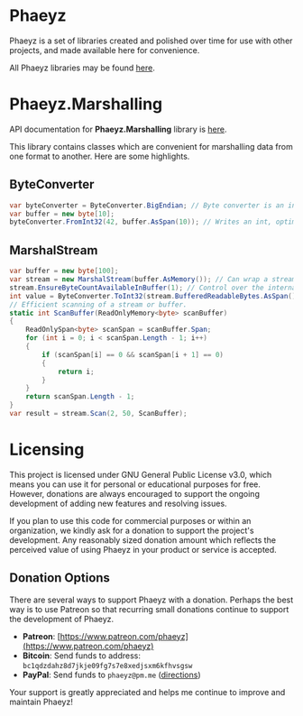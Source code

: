 # Phaeyz

Phaeyz is a set of libraries created and polished over time for use with other projects, and made available here for convenience.

All Phaeyz libraries may be found [here](https://github.com/Phaeyz).

# Phaeyz.Marshalling

API documentation for **Phaeyz.Marshalling** library is [here](https://github.com/Phaeyz/Marshalling/blob/main/docs/Phaeyz.Marshalling.md).

This library contains classes which are convenient for marshalling data from one format to another. Here are some highlights.

## ByteConverter

```C#
var byteConverter = ByteConverter.BigEndian; // Byte converter is an instance and can be passed around.
var buffer = new byte[10];
byteConverter.FromInt32(42, buffer.AsSpan(10)); // Writes an int, optimized for Span<T>.
```

## MarshalStream

```C#
var buffer = new byte[100];
var stream = new MarshalStream(buffer.AsMemory()); // Can wrap a stream or a buffer.
stream.EnsureByteCountAvailableInBuffer(1); // Control over the internal buffer.
int value = ByteConverter.ToInt32(stream.BufferedReadableBytes.AsSpan()); // Can directly access the read buffer.
// Efficient scanning of a stream or buffer.
static int ScanBuffer(ReadOnlyMemory<byte> scanBuffer)
{
    ReadOnlySpan<byte> scanSpan = scanBuffer.Span;
    for (int i = 0; i < scanSpan.Length - 1; i++)
    {
        if (scanSpan[i] == 0 && scanSpan[i + 1] == 0)
        {
            return i;
        }
    }
    return scanSpan.Length - 1;
}
var result = stream.Scan(2, 50, ScanBuffer);
```

# Licensing

This project is licensed under GNU General Public License v3.0, which means you can use it for personal or educational purposes for free. However, donations are always encouraged to support the ongoing development of adding new features and resolving issues.

If you plan to use this code for commercial purposes or within an organization, we kindly ask for a donation to support the project's development. Any reasonably sized donation amount which reflects the perceived value of using Phaeyz in your product or service is accepted.

## Donation Options

There are several ways to support Phaeyz with a donation. Perhaps the best way is to use Patreon so that recurring small donations continue to support the development of Phaeyz.

- **Patreon**: [https://www.patreon.com/phaeyz](https://www.patreon.com/phaeyz)
- **Bitcoin**: Send funds to address: ```bc1qdzdahz8d7jkje09fg7s7e8xedjsxm6kfhvsgsw```
- **PayPal**: Send funds to ```phaeyz@pm.me``` ([directions](https://www.paypal.com/us/cshelp/article/how-do-i-send-money-help293))

Your support is greatly appreciated and helps me continue to improve and maintain Phaeyz!